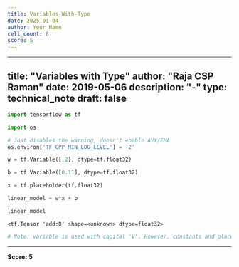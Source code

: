 ```yaml
---
title: Variables-With-Type
date: 2025-01-04
author: Your Name
cell_count: 8
score: 5
---
```


---
title: "Variables with Type"
author: "Raja CSP Raman"
date: 2019-05-06
description: "-"
type: technical_note
draft: false
---

```python
import tensorflow as tf

import os

# Just disables the warning, doesn't enable AVX/FMA
os.environ['TF_CPP_MIN_LOG_LEVEL'] = '2'
```


```python
w = tf.Variable([.2], dtype=tf.float32)
```


```python
b = tf.Variable([0.11], dtype=tf.float32)
```


```python
x = tf.placeholder(tf.float32)
```


```python
linear_model = w*x + b
```


```python
linear_model
```




    <tf.Tensor 'add:0' shape=<unknown> dtype=float32>




```python
# Note: variable is used with capital 'V'. However, constants and placeholders start with small case.
```


---
**Score: 5**